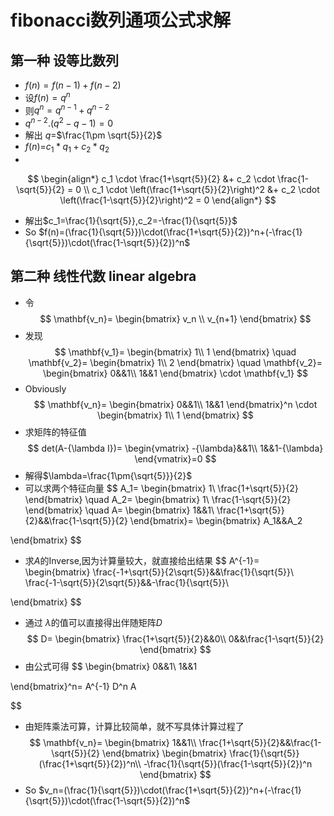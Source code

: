 # fibonacci数列通项公式求解
## 第一种 设等比数列
* $f(n)=f(n-1)+f(n-2)$
* 设$f(n)=q^n$
* 则$q^n=q^{n-1}+q^{n-2}$
* $q^{n-2}.(q^2-q-1)=0$
* 解出 $q$=$\frac{1\pm \sqrt{5}}{2}$
* $f(n)$=$c_1*q_1+c_2*q_2$
*
$$
\begin{align*}
c_1 \cdot \frac{1+\sqrt{5}}{2} &+ c_2 \cdot \frac{1-\sqrt{5}}{2} = 0 \\
c_1 \cdot \left(\frac{1+\sqrt{5}}{2}\right)^2 &+ c_2 \cdot \left(\frac{1-\sqrt{5}}{2}\right)^2 = 0
\end{align*}
$$

* 解出$c_1=\frac{1}{\sqrt{5}},c_2=-\frac{1}{\sqrt{5}}$
* So $f(n)=(\frac{1}{\sqrt{5}})\cdot(\frac{1+\sqrt{5}}{2})^n+(-\frac{1}{\sqrt{5}})\cdot(\frac{1-\sqrt{5}}{2})^n$

## 第二种 线性代数 linear algebra  
*  令
$$
\mathbf{v_n}=
\begin{bmatrix}
v_n \\
v_{n+1}
\end{bmatrix}
$$
* 发现
$$
\mathbf{v_1}=
\begin{bmatrix}
1\\
1
\end{bmatrix}
\quad \mathbf{v_2}=
\begin{bmatrix}
1\\
2
\end{bmatrix}
\quad \mathbf{v_2}=
\begin{bmatrix}
0&&1\\
1&&1
\end{bmatrix}
\cdot \mathbf{v_1}
$$
* Obviously 
$$
\mathbf{v_n}=
\begin{bmatrix}
0&&1\\
1&&1
\end{bmatrix}^n
\cdot
\begin{bmatrix}
1\\
1
\end{bmatrix}
$$ 
* 求矩阵的特征值
$$ det(A-{\lambda I})=
\begin{vmatrix}
-{\lambda}&&1\\
1&&1-{\lambda}
\end{vmatrix}=0 
$$
* 解得$\lambda=\frac{1\pm{\sqrt{5}}}{2}$
* 可以求两个特征向量
$$
A_1=
\begin{bmatrix}
1\\
\frac{1+\sqrt{5}}{2}
\end{bmatrix}
\quad A_2=
\begin{bmatrix}
1\\
\frac{1-\sqrt{5}}{2}
\end{bmatrix} 
\quad A=
\begin{bmatrix}
1&&1\\
\frac{1+\sqrt{5}}{2}&&\frac{1-\sqrt{5}}{2}
\end{bmatrix}=
\begin{bmatrix}
A_1&&A_2

\end{bmatrix}
$$
* 求$A$的Inverse,因为计算量较大，就直接给出结果
$$
A^{-1}=
\begin{bmatrix}
\frac{-1+\sqrt{5}}{2\sqrt{5}}&&\frac{1}{\sqrt{5}}\\
\frac{-1-\sqrt{5}}{2\sqrt{5}}&&-\frac{1}{\sqrt{5}}\\

\end{bmatrix}
$$
* 通过 ${\lambda}$的值可以直接得出伴随矩阵$D$
$$ D=
\begin{bmatrix}
\frac{1+\sqrt{5}}{2}&&0\\
0&&\frac{1-\sqrt{5}}{2}
\end{bmatrix}
$$ 
* 由公式可得
$$
\begin{bmatrix}
0&&1\\
1&&1

\end{bmatrix}^n=
A^{-1} D^n A

$$
* 由矩阵乘法可算，计算比较简单，就不写具体计算过程了
$$
\mathbf{v_n}=
\begin{bmatrix}
1&&1\\
\frac{1+\sqrt{5}}{2}&&\frac{1-\sqrt{5}}{2}
\end{bmatrix}
\begin{bmatrix}
\frac{1}{\sqrt{5}}(\frac{1+\sqrt{5}}{2})^n\\
-\frac{1}{\sqrt{5}}(\frac{1-\sqrt{5}}{2})^n
\end{bmatrix}
$$ 
* So $v_n=(\frac{1}{\sqrt{5}})\cdot(\frac{1+\sqrt{5}}{2})^n+(-\frac{1}{\sqrt{5}})\cdot(\frac{1-\sqrt{5}}{2})^n$
